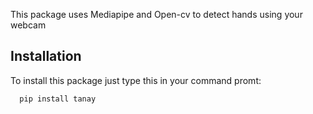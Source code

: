 This package uses Mediapipe and Open-cv to detect hands using your webcam




## Installation

To install this package just type this in your command promt:

```bash
  pip install tanay
```
    